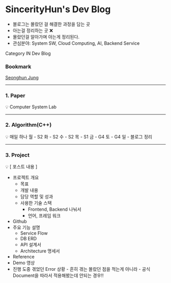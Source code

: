 # SincerityHun's Dev Blog

- 블로그는 몰랐던 걸 해결한 과정을 담는 곳
- 아는걸 정리하는 곳 ❌
- 몰랐던걸 알아가며 아는게 정리된다.
- 관심분야: System SW, Cloud Computing, AI, Backend Service

Category IN Dev Blog

### Bookmark

[Seonghun Jung](https://sincerityhun.github.io/)

---

### 1. Paper

<aside>
💡 Computer System Lab
</aside>

---

### 2. Algorithm(C++)

<aside>
💡 매일 하나
월 - S2
화 - S2
수 - S2
목 - S1
금 - G4
토 - G4
일 - 블로그 정리
</aside>

---

### 3. Project

<aside>
💡 [ 포스트 내용 ]

- 프로젝트 개요
  - 목표
  - 개발 내용
  - 담당 역할 및 성과
  - 사용한 기술 스택
    - Frontend, Backend 나눠서
    - 언어, 프레임 워크
- Github
- 주요 기능 설명
  - Service Flow
  - DB ERD
  - API 설계서
  - Architecture 명세서
- Reference
- Demo 영상
- 진행 도중 겪었던 Error 상황 - 흔히 겪는 몰랐던 점을 적는게 아니라 - 공식 Document을 따라서 적용해봤는데 안되는 경우!!
</aside>
